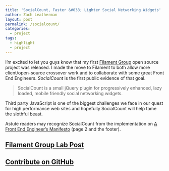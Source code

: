```yaml
---
title: 'SocialCount, Faster &#038; Lighter Social Networking Widgets'
author: Zach Leatherman
layout: post
permalink: /socialcount/
categories:
  - project
tags:
  - highlight
  - project
---
```


I’m excited to let you guys know that my first [Filament Group][1] open source project was released. I made the move to Filament to both allow more client/open-source crossover work and to collaborate with some great Front End Engineers. *SocialCount* is the first public evidence of that goal.

 [1]: http://filamentgroup.com

> SocialCount is a small jQuery plugin for progressively enhanced, lazy loaded, mobile friendly social networking widgets.

Third party JavaScript is one of the biggest challenges we face in our quest for high performance web sites and hopefully SocialCount will help tame the slothful beast.

Astute readers may recognize SocialCount from the implementation on [A Front End Engineer’s Manifesto][2] (page 2 and the footer).

 [2]: http://f2em.com

## [Filament Group Lab Post][3]

 [3]: http://filamentgroup.com/lab/socialcount/

## [Contribute on GitHub][4]

 [4]: http://github.com/filamentgroup/socialcount/
